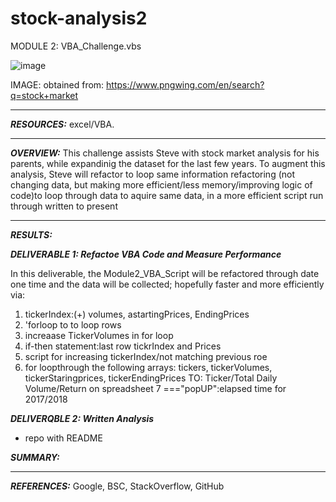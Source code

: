 # stock-analysis2

MODULE 2: VBA_Challenge.vbs

![image](https://user-images.githubusercontent.com/90135381/158843476-bc128967-9a07-44e5-accc-1f55261eca86.png)

IMAGE: obtained from: https://www.pngwing.com/en/search?q=stock+market

_______________
***RESOURCES:*** excel/VBA.


_______________
***OVERVIEW:*** This challenge assists Steve with stock market analysis for his parents, while expandinig the dataset for the last few years. To augment this analysis, Steve will refactor to loop same information 
refactoring  (not changing data, but making more efficient/less memory/improving logic of code)to loop through data to aquire same data,
in a more efficient script run through
written to present

_____________
***RESULTS:***

***DELIVERABLE 1: Refactoe VBA Code and Measure Performance*** 

In this deliverable, the Module2_VBA_Script will be refactored through date one time and the data will be collected; hopefully faster and more efficiently via:
1. tickerIndex:(+) volumes, astartingPrices, EndingPrices
2. 'forloop to to loop rows
3. increaase TickerVolumes in for loop
4. if-then statement:last row  tickrIndex and Prices
5. script for increasing tickerIndex/not matching previous roe
6. for loopthrough the following arrays: tickers, tickerVolumes, tickerStaringprices, tickerEndingPrices TO: Ticker/Total Daily Volume/Return on spreadsheet
7 ==="popUP":elapsed time for 2017/2018

***DELIVERQBLE 2: Written Analysis***

- repo with README

***SUMMARY:***

________________
***REFERENCES:*** Google, BSC, StackOverflow, GitHub
